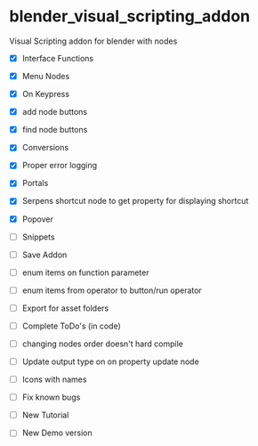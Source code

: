 # blender_visual_scripting_addon
Visual Scripting addon for blender with nodes

- [X] Interface Functions
- [X] Menu Nodes
- [X] On Keypress
- [X] add node buttons
- [X] find node buttons
- [X] Conversions
- [X] Proper error logging
- [X] Portals
- [X] Serpens shortcut node to get property for displaying shortcut
- [X] Popover

- [ ] Snippets
- [ ] Save Addon

- [ ] enum items on function parameter
- [ ] enum items from operator to button/run operator
- [ ] Export for asset folders
- [ ] Complete ToDo's (in code)
- [ ] changing nodes order doesn't hard compile
- [ ] Update output type on on property update node
- [ ] Icons with names
- [ ] Fix known bugs
- [ ] New Tutorial

- [ ] New Demo version